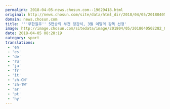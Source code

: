 ```yaml
---
permalink: 2018-04-05-news.chosun.com--19629418.html
original: http://news.chosun.com/site/data/html_dir/2018/04/05/2018040502356.html
domain: news.chosun.com
title: '''무한질주'' 5연승의 부천 정갑석, 3월 이달의 감독 선정'
image: http://image.chosun.com/sitedata/image/201804/05/2018040502282_0.jpg
date: 2018-04-05 08:28:19
category: sport
translations: 
 - 'en'
 - 'es'
 - 'de'
 - 'ru'
 - 'ja'
 - 'fr'
 - 'it'
 - 'zh-CN'
 - 'zh-TW'
 - 'ar'
 - 'pt'
 - 'hy'
---
```


